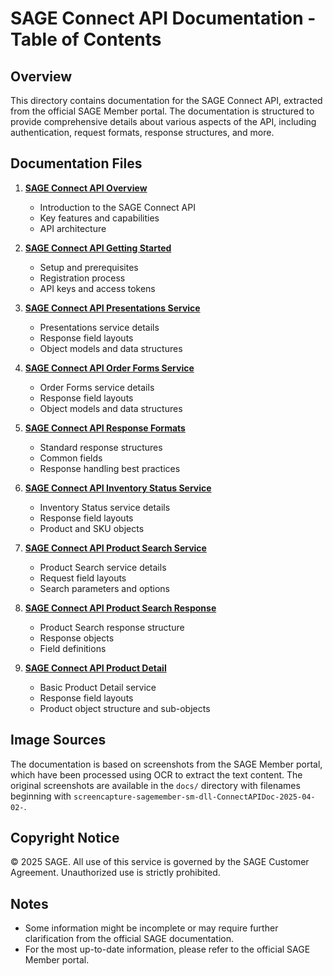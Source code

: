 # SAGE Connect API Documentation - Table of Contents

## Overview

This directory contains documentation for the SAGE Connect API, extracted from the official SAGE Member portal. The documentation is structured to provide comprehensive details about various aspects of the API, including authentication, request formats, response structures, and more.

## Documentation Files

1. **[SAGE Connect API Overview](01-sage-connect-api-overview.md)**
   - Introduction to the SAGE Connect API
   - Key features and capabilities
   - API architecture

2. **[SAGE Connect API Getting Started](02-sage-connect-api-getting-started.md)**
   - Setup and prerequisites
   - Registration process
   - API keys and access tokens

3. **[SAGE Connect API Presentations Service](03-sage-connect-api-authentication.md)**
   - Presentations service details
   - Response field layouts
   - Object models and data structures

4. **[SAGE Connect API Order Forms Service](04-sage-connect-api-request-formats.md)**
   - Order Forms service details
   - Response field layouts
   - Object models and data structures

5. **[SAGE Connect API Response Formats](05-sage-connect-api-response-formats.md)**
   - Standard response structures
   - Common fields
   - Response handling best practices

6. **[SAGE Connect API Inventory Status Service](06-sage-connect-api-error-handling.md)**
   - Inventory Status service details
   - Response field layouts
   - Product and SKU objects

7. **[SAGE Connect API Product Search Service](07-sage-connect-api-examples.md)**
   - Product Search service details
   - Request field layouts
   - Search parameters and options

8. **[SAGE Connect API Product Search Response](08-sage-connect-api-product-search-response.md)**
   - Product Search response structure
   - Response objects
   - Field definitions

9. **[SAGE Connect API Product Detail](09-sage-connect-api-product-detail.md)**
   - Basic Product Detail service
   - Response field layouts
   - Product object structure and sub-objects

## Image Sources

The documentation is based on screenshots from the SAGE Member portal, which have been processed using OCR to extract the text content. The original screenshots are available in the `docs/` directory with filenames beginning with `screencapture-sagemember-sm-dll-ConnectAPIDoc-2025-04-02-`.

## Copyright Notice

© 2025 SAGE. All use of this service is governed by the SAGE Customer Agreement. Unauthorized use is strictly prohibited.

## Notes

- Some information might be incomplete or may require further clarification from the official SAGE documentation.
- For the most up-to-date information, please refer to the official SAGE Member portal.
